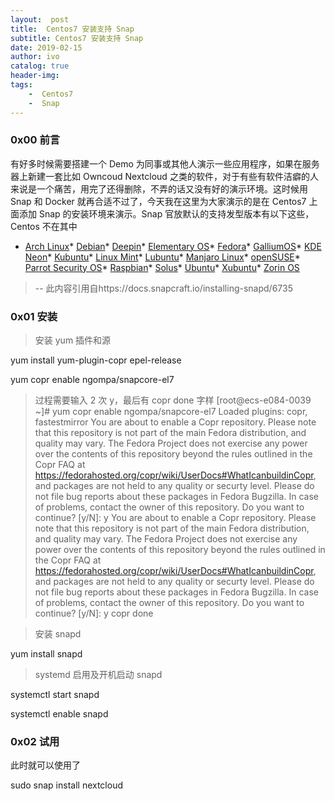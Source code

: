 ```yaml
---
layout:  post
title:  Centos7 安装支持 Snap
subtitle: Centos7 安装支持 Snap 
date: 2019-02-15
author: ivo
catalog: true
header-img:
tags:
    -  Centos7
    -  Snap
---
```

### 0x00 前言
有好多时候需要搭建一个 Demo 为同事或其他人演示一些应用程序，如果在服务器上新建一套比如 Owncoud Nextcloud 之类的软件，对于有些有软件洁癖的人来说是一个痛苦，用完了还得删除，不弄的话又没有好的演示环境。这时候用 Snap 和 Docker 就再合适不过了，今天我在这里为大家演示的是在 Centos7 上面添加 Snap 的安装环境来演示。Snap 官放默认的支持发型版本有以下这些，Centos 不在其中
*   [Arch Linux](https://docs.snapcraft.io/t/installing-snap-on-arch-linux/6758)*   [Debian](https://docs.snapcraft.io/t/installing-snap-on-debian/6742)*   [Deepin](https://docs.snapcraft.io/t/installing-snap-on-deepin/6791)*   [Elementary OS](https://docs.snapcraft.io/t/installing-snap-on-elementary-os/6768)*   [Fedora](https://docs.snapcraft.io/t/installing-snap-on-fedora/6755)*   [GalliumOS](https://docs.snapcraft.io/t/installing-snap-on-galliumos/6801)*   [KDE Neon](https://docs.snapcraft.io/t/installing-snap-on-kde-neon/6792)*   [Kubuntu](https://docs.snapcraft.io/t/install-snap-on-kubuntu/9967)*   [Linux Mint](https://docs.snapcraft.io/t/installing-snap-on-linux-mint/6765)*   [Lubuntu](https://docs.snapcraft.io/t/installing-snap-on-lubuntu/9965)*   [Manjaro Linux](https://docs.snapcraft.io/t/installing-snap-on-manjaro-linux/6807)*   [openSUSE](https://docs.snapcraft.io/t/installing-snap-on-opensuse/8375)*   [Parrot Security OS](https://docs.snapcraft.io/t/installing-snap-on-parrot-security-os/6810)*   [Raspbian](https://docs.snapcraft.io/t/installing-snap-on-raspbian/6754)*   [Solus](https://docs.snapcraft.io/t/installing-snap-on-solus/6803)*   [Ubuntu](https://docs.snapcraft.io/t/installing-snap-on-ubuntu/6740)*   [Xubuntu](https://docs.snapcraft.io/t/installing-snap-on-xubuntu/9963)*   [Zorin OS](https://docs.snapcraft.io/t/installing-snap-on-zorin-os/6804)
>
> --  此内容引用自https://docs.snapcraft.io/installing-snapd/6735


### 0x01 安装
> 安装 yum 插件和源

yum install yum-plugin-copr epel-release

yum copr enable ngompa/snapcore-el7

>过程需要输入 2 次 y，最后有 copr done 字样
[root@ecs-e084-0039 ~]# yum copr enable ngompa/snapcore-el7
Loaded plugins: copr, fastestmirror
You are about to enable a Copr repository. Please note that this
repository is not part of the main Fedora distribution, and quality
may vary.
The Fedora Project does not exercise any power over the contents of
this repository beyond the rules outlined in the Copr FAQ at
<https://fedorahosted.org/copr/wiki/UserDocs#WhatIcanbuildinCopr>, and
packages are not held to any quality or securty level.
Please do not file bug reports about these packages in Fedora
Bugzilla. In case of problems, contact the owner of this repository.
Do you want to continue? [y/N]: y
You are about to enable a Copr repository. Please note that this
repository is not part of the main Fedora distribution, and quality
may vary.
The Fedora Project does not exercise any power over the contents of
this repository beyond the rules outlined in the Copr FAQ at
<https://fedorahosted.org/copr/wiki/UserDocs#WhatIcanbuildinCopr>, and
packages are not held to any quality or securty level.
Please do not file bug reports about these packages in Fedora
Bugzilla. In case of problems, contact the owner of this repository.
Do you want to continue? [y/N]: y
copr done




>安装 snapd

yum install snapd

>systemd 启用及开机启动 snapd

systemctl start snapd

systemctl enable  snapd

### 0x02 试用
此时就可以使用了

sudo snap install nextcloud

